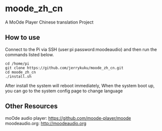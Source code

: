 # moode_zh_cn
A MoOde Player Chinese translation Project

## How to use

Connect to the Pi via SSH (user:pi password:moodeaudio) and then run the commands listed below.
```
cd /home/pi
git clone https://github.com/jerrykuku/moode_zh_cn.git
cd moode_zh_cn
./install.sh
```
After install the system will reboot immediately, When the system boot up, you can go to the system config page to change language

## Other Resources
moOde audio player: https://github.com/moode-player/moode<br>
moodeaudio.org: http://moodeaudio.org<br/>
